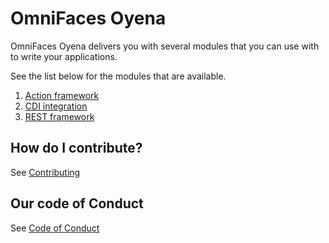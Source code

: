 
# OmniFaces Oyena

OmniFaces Oyena delivers you with several modules that you can use with to
write your applications.

See the list below for the modules that are available.

1. [Action framework](action/README.md)
2. [CDI integration](cdi/README.md)
2. [REST framework](rest/README.md)

## How do I contribute?

See [Contributing](CONTRIBUTING.md)

## Our code of Conduct

See [Code of Conduct](CODE_OF_CONDUCT.md)

